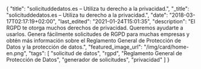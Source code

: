 {
    "title": "solicituddedatos.es – Utiliza tu derecho a la privacidad.",
    "_title": "solicituddedatos.es – Utiliza tu derecho a la privacidad.",
    "date": "2018-03-17T02:17:19+02:00",
    "last_edited": "2021-01-24T15:01:35",
    "description": "El RGPD te otorga muchos derechos de privacidad. Queremos ayudarte a usarlos. Genera fácilmente solicitudes de RGPD para muchas empresas y obtén más información sobre el Reglamento General de Protección de Datos y la protección de datos.",
    "featured_image_url": "/img/card/home-en.png",
    "tags": [ "solicitud de datos", "rgpd", "Reglamento General de Protección de Datos", "generador de solicitudes", "privacidad" ]
}
